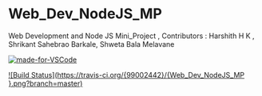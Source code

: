 # Web_Dev_NodeJS_MP
Web Development and Node JS Mini_Project , Contributors : Harshith H K , Shrikant Sahebrao Barkale, Shweta Bala Melavane


[![made-for-VSCode](https://img.shields.io/badge/Made%20for-VSCode-1f425f.svg)](https://code.visualstudio.com/)

[![Build Status](https://travis-ci.org/{99002442}/{Web_Dev_NodeJS_MP
}.png?branch=master)](https://travis-ci.org/{ORG-or-USERNAME}/{REPO-NAME})

